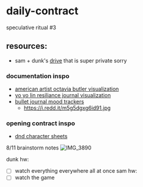# daily-contract
speculative ritual #3

## resources:
* sam + dunk's [drive](https://drive.google.com/drive/folders/1EThvjoCSrB0_j0iIUdcaYwSdC51ObZ7E?usp=sharing) that is super private sorry
### documentation inspo
* [american artist octavia butler visualization](https://americanartist.us/work)
* [yo yo lin resiliance journal visualization](https://www.yoyolin.com/resiliencejournal)
* [bullet journal mood trackers](https://www.reddit.com/r/bulletjournal/search/?q=mood%20tracker&restrict_sr=1&sr_nsfw=)
  * https://i.redd.it/m5g5dgxg6id91.jpg
### opening contract inspo
* [dnd character sheets](https://www.google.com/search?q=dnd+character+sheet&client=firefox-b-1-d&source=lnms&tbm=isch&sa=X&ved=2ahUKEwiNzrzYnr_5AhVvk4kEHVOFDkYQ_AUoAXoECAEQAw&biw=1440&bih=718&dpr=2#imgrc=st1cXJ2oxH-2VM)


8/11 brainstorm notes
![IMG_3890](https://user-images.githubusercontent.com/14023881/184214109-f1416c82-14c3-4fcd-a89c-70f7dbb9b9c9.JPG)

dunk hw:
- [ ]  watch everything everywhere all at once
sam hw:
- [ ]  watch the game
